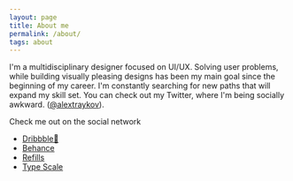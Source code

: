 ```yaml
---
layout: page
title: About me
permalink: /about/
tags: about
---
```


I'm a multidisciplinary designer focused on UI/UX. Solving user problems, while building visually pleasing designs has been my main goal since the beginning of my career. I'm constantly searching for new paths that will expand my skill set. You can check out my Twitter, where I'm being socially awkward. ([@alextraykov](https://twitter.com/alextraykov)).

Check me out on the social network

* [Dribbble🏀](http://basscss.com)
* [Behance](http://jekyllrb.com)
* [Refills](http://refills.bourbon.io/)
* [Type Scale](http://type-scale.com/)
